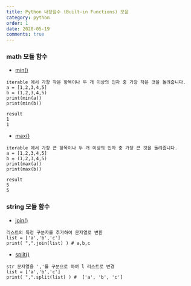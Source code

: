 ```yaml
---
title: Python 내장함수 (Built-in Functions) 모음
category: python
order: 1
date: 2020-05-19
comments: true
---
```



### math 모듈 함수
* [min()](https://docs.python.org/ko/3/library/functions.html#min)

 ```
iterable 에서 가장 작은 항목이나 두 개 이상의 인자 중 가장 작은 것을 돌려줍니다.
a = [1,2,3,4,5]
b = (1,2,3,4,5)   
print(min(a))
print(min(b))

result
1
1
 ```

* [max()](https://docs.python.org/ko/3/library/functions.html#max)

 ```
iterable 에서 가장 큰 항목이나 두 개 이상의 인자 중 가장 큰 것을 돌려줍니다.
a = [1,2,3,4,5]
b = (1,2,3,4,5)   
print(max(a))
print(max(b))

result
5
5
 ```

### string 모듈 함수
* [join()](https://zetawiki.com/wiki/%ED%8C%8C%EC%9D%B4%EC%8D%AC_join())
 ```
리스트의 특정 구분자를 추가하여 문자열로 변환
list = ['a','b','c']
print( ",".join(list) ) # a,b,c
 ```

* [split()](https://zetawiki.com/wiki/%ED%8C%8C%EC%9D%B4%EC%8D%AC_split())
 ```
str 문자열을 ','를 구분으로 하여 l 리스트로 변경
list = ['a','b','c']
print( ",".split(list) ) #  ['a', 'b', 'c']
 ```
